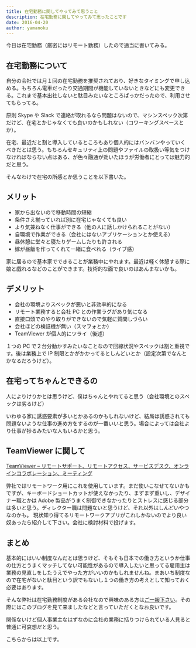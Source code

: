 ```yaml
---
title: 在宅勤務に関してやってみて思うこと
description: 在宅勤務に関してやってみて思ったことです
date: 2016-04-20
author: yamanoku
---
```


今日は在宅勤務（厳密にはリモート勤務）したので適当に書いてみる。

## 在宅勤務について

自分の会社では月１回の在宅勤務を推奨されており、好きなタイミングで申し込める。もちろん電車だったり交通期間が機能していないときなどにも変更できる。これまで基本出社しないと駄目みたいなところばっかだったので、利用させてもらってる。

原則 Skype や Slack で連絡が取れるなら問題はないので、マシンスペック次第だけど、在宅とかじゃなくても良いのかもしれない（コワーキングスペースとか）。

在宅、最近だと割と導入しているところもあり個人的にはバンバンやっていくべきだとは思う。もちろんセキュリティ上の問題やファイルの取扱い等気をつけなければならない点はある、が色々融通が効いたほうが労働者にとっては魅力的だと思う。

そんなわけで在宅の所感とか思うことを以下書いた。

## メリット

- 家から出ないので移動時間の短縮
- 条件さえ揃っていれば別に在宅じゃなくても良い
- より気兼ねなく仕事ができる（他の人に話しかけられることがない）
- 自環境で作業ができる（会社にはないアプリケーションとか使える）
- 昼休憩に堂々と寝たりゲームしたりも許される
- 嫁が昼飯を作ってくれて一緒に食べれる（ライブ感）

家に居るので基本家でできることが業務中にやれます。最近は軽く休憩する際に娘と戯れるなどのことができます。技術的な面で良いのはあんまないかも。

## デメリット

- 会社の環境よりスペックが悪いと非効率的になる
- リモート業務すると会社 PC との作業ラグがあり気になる
- 直接口頭でのやり取りができないので気軽に質問しづらい
- 会社ほどの検証機が無い（スマフォとか）
- TeamViewer が個人的にツライ（後述）

１つの PC で２台分動かすみたいなことなので回線状況やスペックは割と重視です。後は業務上で IP 制限とかがかかってるとしんどいとか（設定次第でなんとかなるだろうけど）。

## 在宅ってちゃんとできるの

人によりけりかとは思うけど、僕はちゃんとやれてると思う（会社環境とのスペックは劣るけど）

いわゆる家に誘惑要素が多いとかあるのかもしれないけど、結局は誘惑されても問題ないような仕事の進め方をするのが一番いいと思う。場合によっては会社より仕事が捗るみたいな人もいるかと思う。

## TeamViewer に関して

[TeamViewer – リモートサポート、リモートアクセス、サービスデスク、オンラインコラボレーション、ミーティング](https://www.teamviewer.com/ja/)

弊社ではリモートワーク用にこれを使用しています。まだ使いこなせてないかもですが、キーボードショートカットが使えなかったり、まずまず重いし、デザイナー職とかは Adobe 製品がうまく制御できなかったりとストレスに感じる部分は多いと思う。ディレクター職は問題ないと思うけど、それ以外はしんどいやつなのかも。
現状知り得てるリモートワークアプリがこれしかないのでより良い奴あったら紹介して下さい。会社に検討材料で投げます。

## まとめ

基本的にはいい制度なんだとは思うけど、そもそも日本での働き方というか仕事の仕方とうまくマッチしてない可能性があるので導入したいと思ってる雇用主は業務の見直しをしたうえでやった方がいいのかもしれませんね。まあいち制度なので在宅がないと駄目という訳でもないし１つの働き方の考えとして知っておく必要はあります。

そんな弊社は在宅勤務制度がある会社なので興味のある方は[ご一報下さい](http://www.geek.co.jp/)。その際にはこのブログを見て来ましたなどと言っていただくとなお良いです。

関係ないけど個人事業主なはずなのに会社の業務に括りつけられている人見ると普通に可哀想だと思う。

こちらからは以上です。
